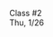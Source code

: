<div class="lecture2">

<div class="column_date">
<p markdown="block">

Class #2 <br>
Thu, 1/26

</p>
</div>
<div class="column_materials">
<p markdown="block">


</p>
</div>

<div class="column_assign">
<p markdown="block">



</p>
</div>

</div>
